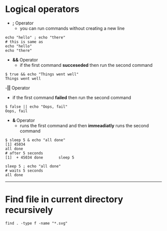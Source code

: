 # Logical operators

- <b>;</b> Operator
  -  you can run commands without creating a new line 
```shell
echo "hello" ; echo "there"
# this is same as 
echo "hello"
echo "there"
```

- <b>&&</b> Operator
  -  if the first command <b>succeseded</b> then run the second command
```shell
$ true && echo "Things went well"
Things went well
```

-<b>||</b> Operator
  - if the first command <b>failed</b> then run the second command
```shell
$ false || echo "Oops, fail"
Oops, fail
```

- <b> & </b> Operator 
  - runs the first command and then <b>immeadiatly</b> runs the second command
```shell
$ sleep 5 & echo "all done" 
[1] 45034
all done 
# after 5 seconds
[1]  + 45034 done       sleep 5
```

```shell
sleep 5 ; echo "all done" 
# waits 5 seconds
all done
```
-------

# Find file in current directory recursively

```shell
find . -type f -name "*.svg"
```

